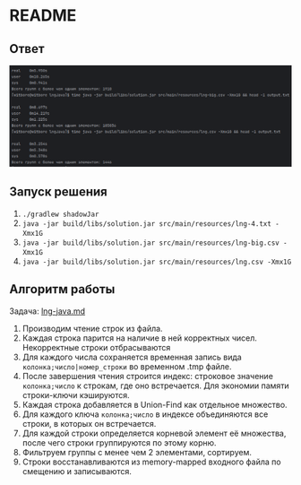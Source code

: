 # README
## Ответ
![img.png](docs/images/console.png)

## Запуск решения
1. `./gradlew shadowJar`
2. `java -jar build/libs/solution.jar src/main/resources/lng-4.txt -Xmx1G`
3. `java -jar build/libs/solution.jar src/main/resources/lng-big.csv -Xmx1G`
4. `java -jar build/libs/solution.jar src/main/resources/lng.csv -Xmx1G`

## Алгоритм работы
Задача: [lng-java.md](docs/lng-java.md)
1. Производим чтение строк из файла.
2. Каждая строка парится на наличие в ней корректных чисел. Некорректные строки отбрасываются
3. Для каждого числа сохраняется временная запись вида `колонка;число|номер_строки` во временном .tmp файле.
4. После завершения чтения строится индекс: строковое значение `колонка;число` к строкам, где оно встречается. Для экономии памяти строки-ключи кэшируются. 
5. Каждая строка добавляется в Union-Find как отдельное множество.
6. Для каждого ключа `колонка;число` в индексе объединяются все строки, в которых он встречается.
7. Для каждой строки определяется корневой элемент её множества, после чего строки группируются по этому корню. 
8. Фильтруем группы с менее чем 2 элементами, сортируем.
9. Строки восстанавливаются из memory-mapped входного файла по смещению и записываются.
